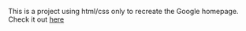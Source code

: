This is a project using html/css only to recreate the Google homepage.
Check it out [here](https://xiao-meng1.github.io/google-homepage/)
